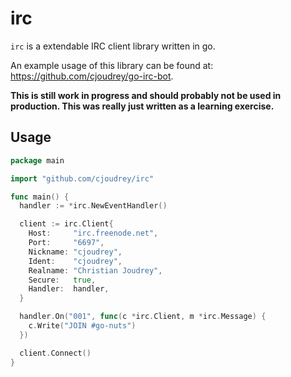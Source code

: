 # irc

`irc` is a extendable IRC client library written in go.

An example usage of this library can be found at: https://github.com/cjoudrey/go-irc-bot.

**This is still work in progress and should probably not be used in production. This was really just written as a learning exercise.**

## Usage

```go
package main

import "github.com/cjoudrey/irc"

func main() {
  handler := *irc.NewEventHandler()

  client := irc.Client{
    Host:     "irc.freenode.net",
    Port:     "6697",
    Nickname: "cjoudrey",
    Ident:    "cjoudrey",
    Realname: "Christian Joudrey",
    Secure:   true,
    Handler:  handler,
  }

  handler.On("001", func(c *irc.Client, m *irc.Message) {
    c.Write("JOIN #go-nuts")
  })

  client.Connect()
}
```
